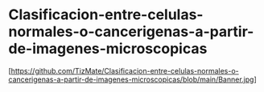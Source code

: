 # Clasificacion-entre-celulas-normales-o-cancerigenas-a-partir-de-imagenes-microscopicas

[https://github.com/TizMate/Clasificacion-entre-celulas-normales-o-cancerigenas-a-partir-de-imagenes-microscopicas/blob/main/Banner.jpg]

